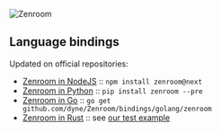 ![Zenroom](https://github.com/dyne/Zenroom/raw/master/docs/_media/images/zenroom_logo.png)

## Language bindings

Updated on official repositories:
- [Zenroom in NodeJS](https://www.npmjs.com/package/zenroom) :: `npm install zenroom@next`
- [Zenroom in Python](https://pypi.org/project/zenroom/) :: `pip install zenroom --pre`
- [Zenroom in Go](https://github.com/dyne/Zenroom/blob/master/bindings/golang/zenroom/README.md) :: `go get github.com/dyne/Zenroom/bindings/golang/zenroom`
- [Zenroom in Rust](https://docs.rs/crate/zenroom/latest) :: see [our test example](https://github.com/dyne/Zenroom/tree/master/test/zenroom_exec_rs)

